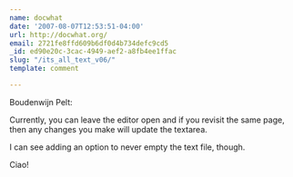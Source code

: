 ```yaml
---
name: docwhat
date: '2007-08-07T12:53:51-04:00'
url: http://docwhat.org/
email: 2721fe8ffd609b6df0d4b734defc9cd5
_id: ed90e20c-3cac-4949-aef2-a8fb4ee1ffac
slug: "/its_all_text_v06/"
template: comment

---
```


Boudenwijn Pelt:

Currently, you can leave the editor open and if you revisit the same page, then any changes you make will update the textarea.

I can see adding an option to never empty the text file, though.

Ciao!
